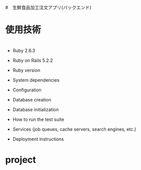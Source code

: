 
#　生鮮食品加工注文アプリ(バックエンド)
# 使用技術

#
  * Ruby 2.6.3
  * Ruby on Rails 5.2.2


* Ruby version

* System dependencies

* Configuration

* Database creation

* Database initialization

* How to run the test suite

* Services (job queues, cache servers, search engines, etc.)

* Deployment instructions

# project
